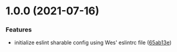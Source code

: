 # 1.0.0 (2021-07-16)


### Features

* initialize eslint sharable config using Wes' eslintrc file ([65ab13e](https://github.com/Kings-Distributed-Systems/eslint-config/commit/65ab13eb4685fce7e92267bcd736fa65c51f8e62))
